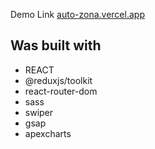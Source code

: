 Demo Link [auto-zona.vercel.app](https://auto-zona.vercel.app)

## **Was built with**
  * REACT
  * @reduxjs/toolkit
  * react-router-dom
  * sass
  * swiper
  * gsap
  * apexcharts
